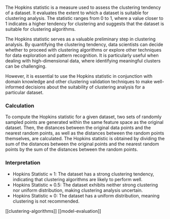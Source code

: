 The Hopkins statistic is a measure used to assess the clustering tendency of a dataset. It evaluates the extent to which a dataset is suitable for clustering analysis. The statistic ranges from 0 to 1, where a value closer to 1 indicates a higher tendency for clustering and suggests that the dataset is suitable for clustering algorithms.

The Hopkins statistic serves as a valuable preliminary step in clustering analysis. By quantifying the clustering tendency, data scientists can decide whether to proceed with clustering algorithms or explore other techniques for data exploration and pattern recognition. It is particularly useful when dealing with high-dimensional data, where identifying meaningful clusters can be challenging.

However, it is essential to use the Hopkins statistic in conjunction with domain knowledge and other clustering validation techniques to make well-informed decisions about the suitability of clustering analysis for a particular dataset.

### Calculation

To compute the Hopkins statistic for a given dataset, two sets of randomly sampled points are generated within the same feature space as the original dataset. Then, the distances between the original data points and the nearest random points, as well as the distances between the random points themselves, are calculated. The Hopkins statistic is obtained by dividing the sum of the distances between the original points and the nearest random points by the sum of the distances between the random points.

### Interpretation

- Hopkins Statistic ≈ 1: The dataset has a strong clustering tendency, indicating that clustering algorithms are likely to perform well.
- Hopkins Statistic ≈ 0.5: The dataset exhibits neither strong clustering nor uniform distribution, making clustering analysis uncertain.
- Hopkins Statistic ≈ 0: The dataset has a uniform distribution, meaning clustering is not recommended.

[[clustering-algorithms]]
[[model-evaluation]]